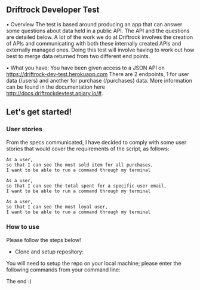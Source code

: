 ## Driftrock Developer Test

• Overview
The test is based around producing an app that can answer some questions about data held in a
public API. The API and the questions are detailed below. A lot of the work we do at Driftrock
involves the creation of APIs and communicating with both these internally created APIs and
externally managed ones. Doing this test will involve having to work out how best to merge data
returned from two different end points.

• What you have:
You have been given access to a JSON API on https://driftrock-dev-test.herokuapp.com There are
2 endpoints, 1 for user data (/users) and another for purchase (/purchases) data. More
information can be found in the documentation here http://docs.driftrockdevtest.apiary.io/#.


## Let's get started!

### User stories
From the specs communicated, I have decided to comply with some user stories that would cover the requirements of the script, as follows:

```
As a user,
so that I can see the most sold item for all purchases,
I want to be able to run a command through my terminal

As a user,
so that I can see the total spent for a specific user email,
I want to be able to run a command through my terminal

As a user,
so that I can see the most loyal user,
I want to be able to run a command through my terminal

```

### How to use

Please follow the steps below!

 - Clone and setup repository:

You will need to setup the repo on your local machine; please enter the following commands from your command line:











The end :)
